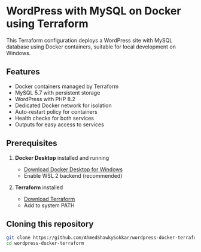 # WordPress with MySQL on Docker using Terraform

This Terraform configuration deploys a WordPress site with MySQL database using Docker containers, suitable for local development on Windows.

## Features

- Docker containers managed by Terraform
- MySQL 5.7 with persistent storage
- WordPress with PHP 8.2
- Dedicated Docker network for isolation
- Auto-restart policy for containers
- Health checks for both services
- Outputs for easy access to services

## Prerequisites

1. **Docker Desktop** installed and running
   - [Download Docker Desktop for Windows](https://www.docker.com/products/docker-desktop)
   - Enable WSL 2 backend (recommended)

2. **Terraform** installed
   - [Download Terraform](https://www.terraform.io/downloads)
   - Add to system PATH

## Cloning this repository
   
   ```bash
   git clone https://github.com/AhmedShawkySokkar/wordpress-docker-terraform.git
   cd wordpress-docker-terraform
